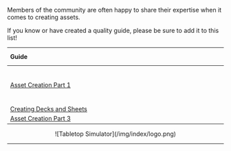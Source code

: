 Members of the community are often happy to share their expertise when it comes to creating assets.

If you know or have created a quality guide, please be sure to add it to this list!

Guide&nbsp;&nbsp;&nbsp;&nbsp;&nbsp;&nbsp;&nbsp;&nbsp;&nbsp;&nbsp;&nbsp;&nbsp;&nbsp;&nbsp;&nbsp;&nbsp;&nbsp;&nbsp;&nbsp;&nbsp;&nbsp;&nbsp;&nbsp;&nbsp;&nbsp;&nbsp;&nbsp;&nbsp;&nbsp;&nbsp;&nbsp;&nbsp;&nbsp;&nbsp;&nbsp;&nbsp;&nbsp;&nbsp;&nbsp;&nbsp;&nbsp;&nbsp;&nbsp;&nbsp;&nbsp;&nbsp;&nbsp;&nbsp;&nbsp;&nbsp;&nbsp;&nbsp;&nbsp;&nbsp;&nbsp;&nbsp;&nbsp;&nbsp;&nbsp;&nbsp;&nbsp;&nbsp;&nbsp;&nbsp;&nbsp;&nbsp;&nbsp;&nbsp;&nbsp;&nbsp;&nbsp;&nbsp;&nbsp;&nbsp;&nbsp;&nbsp;&nbsp;&nbsp;&nbsp;&nbsp;&nbsp;&nbsp;&nbsp;&nbsp;&nbsp;&nbsp;&nbsp;&nbsp;&nbsp;&nbsp;&nbsp;&nbsp;&nbsp;&nbsp;&nbsp;&nbsp;&nbsp;&nbsp;&nbsp;&nbsp;&nbsp;&nbsp;&nbsp;&nbsp;&nbsp;&nbsp;&nbsp;&nbsp;&nbsp;&nbsp;&nbsp;&nbsp;&nbsp;&nbsp;&nbsp;&nbsp;&nbsp;&nbsp;&nbsp;&nbsp;&nbsp;&nbsp;&nbsp;&nbsp;&nbsp;&nbsp; | Created By
-- | --
[Asset Creation Part 1](https://steamcommunity.com/sharedfiles/filedetails/?id=1343252582) | CHRY & Becca Diore & John Wick
[Creating Decks and Sheets](https://steamcommunity.com/sharedfiles/filedetails/?id=1343252582) | CHRY
[Asset Creation Part 3](https://steamcommunity.com/sharedfiles/filedetails/?id=1343252582) | CHRY

<center>![Tabletop Simulator](/img/index/logo.png)</center>

---
